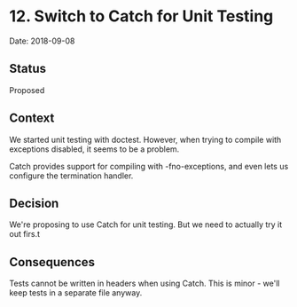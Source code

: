 # 12. Switch to Catch for Unit Testing

Date: 2018-09-08

## Status

Proposed

## Context

We started unit testing with doctest. However, when trying to compile with exceptions disabled, it seems to be a problem.

Catch provides support for compiling with -fno-exceptions, and even lets us configure the termination handler.

## Decision

We're proposing to use Catch for unit testing. But we need to actually try it out firs.t

## Consequences

Tests cannot be written in headers when using Catch. This is minor - we'll keep tests in a separate file anyway.
